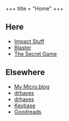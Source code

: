 +++
title = "Home"
+++

## Here

  * [Impact Stuff][impact]
  * [Blaster][blaster]
  * [The Secret Game][secretgame]

## Elsewhere

  * <a href="https://micro.blog/drhayes" rel="me" />My Micro.blog</a>
  * [drhayes][github]
  * [drhayes][tumblr]
  * [Keybase][keybase]
  * [Goodreads][goodreads]


[impact]: /impact-stuff
[blaster]: /blaster
[secretgame]: /secret-game

[github]: https://github.com/drhayes
[tumblr]: https://drhayes.tumblr.com
[keybase]: http://keybase.io/drhayes
[goodreads]: https://www.goodreads.com/drhayes
